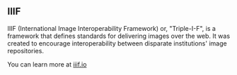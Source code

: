 ## IIIF

IIIF (International Image Interoperability Framework) or, "Triple-I-F", is  a framework that defines standards for delivering images over the web. It was created to encourage interoperability between disparate institutions' image repositories.

You can learn more at [iiif.io](https://iiif.io/ "iiif.io")



